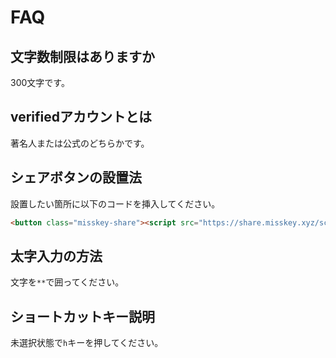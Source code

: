 # FAQ
## 文字数制限はありますか
300文字です。

## verifiedアカウントとは
著名人または公式のどちらかです。

## シェアボタンの設置法
設置したい箇所に以下のコードを挿入してください。
```html
<button class="misskey-share"><script src="https://share.misskey.xyz/script.js" async></script></button>
```

## 太字入力の方法
文字を```**```で囲ってください。

## ショートカットキー説明
未選択状態で```h```キーを押してください。
